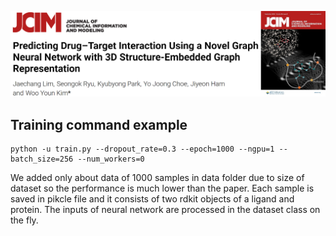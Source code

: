 ![Screenshot](figure.png)

## Training command example

```
python -u train.py --dropout_rate=0.3 --epoch=1000 --ngpu=1 --batch_size=256 --num_workers=0
```
We added only about data of 1000 samples in data folder due to size of dataset so the performance is much lower than the paper.
Each sample is saved in pikcle file and it consists of two rdkit objects of a ligand and protein.
The inputs of neural network are processed in the dataset class on the fly. 

